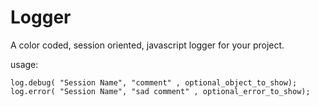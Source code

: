# Logger
A color coded, session oriented, javascript logger for your project.

usage:  


`log.debug( "Session Name", "comment" , optional_object_to_show);`  
`log.error( "Session Name", "sad comment" , optional_error_to_show);`
